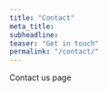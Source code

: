 ```yaml
---
title: "Contact"
meta_title:
subheadline:
teaser: "Get in touch"
permalink: "/contact/"
---
```


Contact us page
